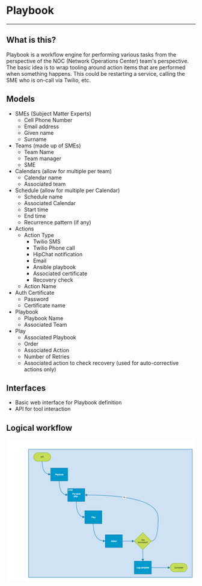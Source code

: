
# Playbook
----------

## What is this?
Playbook is a workflow engine for performing various tasks from the perspective of the NOC (Network Operations Center) team's perspective.  The basic idea is to wrap tooling around action items that are performed when something happens.  This could be restarting a service, calling the SME who is on-call via Twilio, etc.


## Models
- SMEs (Subject Matter Experts)
  - Cell Phone Number
  - Email address
  - Given name
  - Surname
- Teams (made up of SMEs)
  - Team Name
  - Team manager
  - SME
- Calendars (allow for multiple per team)
  - Calendar name
  - Associated team
- Schedule (allow for multiple per Calendar)
  - Schedule name
  - Associated Calendar
  - Start time
  - End time
  - Recurrence pattern (if any)
- Actions
  - Action Type
    - Twilio SMS
    - Twilio Phone call
    - HipChat notification
    - Email
    - Ansible playbook
    - Associated certificate
    - Recovery check
  - Action Name
- Auth Certificate
  - Password
  - Certificate name
- Playbook
  - Playbook Name
  - Associated Team
- Play
  - Associated Playbook
  - Order
  - Associated Action
  - Number of Retries
  - Associated action to check recovery (used for auto-corrective actions only)

## Interfaces
- Basic web interface for Playbook definition
- API for tool interaction

## Logical workflow
![Logical workflow](https://github.com/krutaw/Playbook/blob/master/Playbook_workflow.png)
